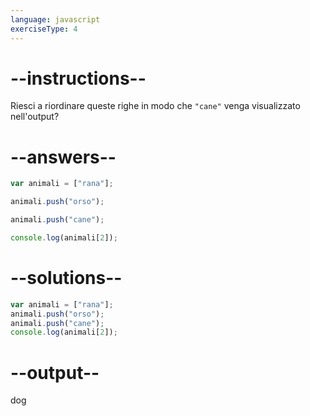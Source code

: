 ```yaml
---
language: javascript
exerciseType: 4
---
```


# --instructions--

Riesci a riordinare queste righe in modo che `"cane"` venga visualizzato nell'output?

# --answers--

```javascript
var animali = ["rana"];
```

```javascript
animali.push("orso");
```

```javascript
animali.push("cane");
```

```javascript
console.log(animali[2]);
```

# --solutions--

```javascript
var animali = ["rana"];
animali.push("orso");
animali.push("cane");
console.log(animali[2]);
```

# --output--

dog
